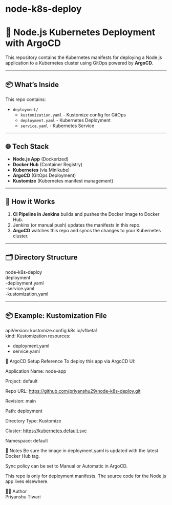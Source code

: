 # node-k8s-deploy


# 🚀 Node.js Kubernetes Deployment with ArgoCD

This repository contains the Kubernetes manifests for deploying a Node.js application to a Kubernetes cluster using GitOps powered by **ArgoCD**.

---

## 📦 What’s Inside

This repo contains:

- `deployment/`
  - `kustomization.yaml` - Kustomize config for GitOps
  - `deployment.yaml` - Kubernetes Deployment
  - `service.yaml` - Kubernetes Service

---

## 🌐 Tech Stack

- **Node.js App** (Dockerized)
- **Docker Hub** (Container Registry)
- **Kubernetes** (via Minikube)
- **ArgoCD** (GitOps Deployment)
- **Kustomize** (Kubernetes manifest management)

---

## 🚀 How it Works

1. **CI Pipeline in Jenkins** builds and pushes the Docker image to Docker Hub.
2. Jenkins (or manual push) updates the manifests in this repo.
3. **ArgoCD** watches this repo and syncs the changes to your Kubernetes cluster.

---

## 🗂️ Directory Structure

node-k8s-deploy  
  deployment  
    -deployment.yaml  
    -service.yaml  
    -kustomization.yaml  



---

## 📦 Example: Kustomization File

apiVersion: kustomize.config.k8s.io/v1beta1  
kind: Kustomization
resources:
  - deployment.yaml
  - service.yaml

📡 ArgoCD Setup Reference
To deploy this app via ArgoCD UI:

Application Name: node-app

Project: default

Repo URL: https://github.com/priyanshu29/node-k8s-deploy.git

Revision: main

Path: deployment

Directory Type: Kustomize

Cluster: https://kubernetes.default.svc

Namespace: default

📌 Notes
Be sure the image in deployment.yaml is updated with the latest Docker Hub tag.

Sync policy can be set to Manual or Automatic in ArgoCD.

This repo is only for deployment manifests. The source code for the Node.js app lives elsewhere.

🧑‍💻 Author  
Priyanshu Tiwari









